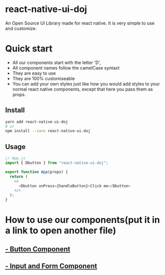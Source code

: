 # react-native-ui-doj

An Open Source UI Library made for react native. It is very simple to use and customize.

# Quick start

- All our components start with the letter 'D',
- All component names follow the camelCase syntaxt
- They are easy to use
- They are 100% customiseable
- You can add your own styles just like how you would add styles to your normal react native components, except that here you pass them as props.

## Install

```sh
yarn add react-native-ui-doj
# or
npm install --save react-native-ui-doj
```

## Usage

```js
// App.js
import { Dbutton } from "react-native-ui-doj";

export function App(props) {
  return (
    <>
      <Dbutton onPress={handleButton}>Click me</Dbutton>
    </>
  );
}
```

# How to use our components(put it in a link to open another file)

## [ - **Button Component** ](/src/Button/docs.md)

## [ - **Input and Form Component** ](/src/Form/docs.md)
